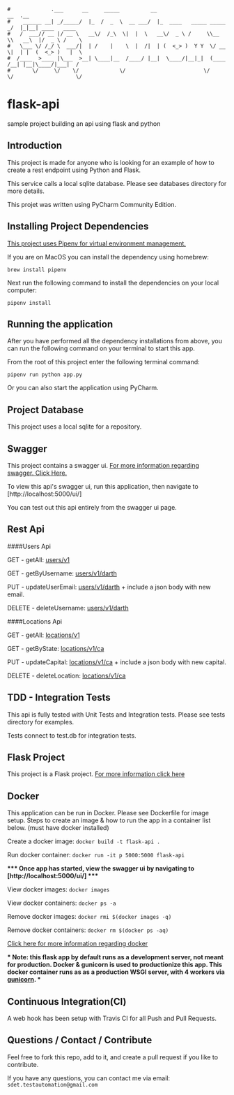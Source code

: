 ```                                                                      
#             .___      __     _____          __                         __  .__               
#    ______ __| _/_____/  |_  /  _  \  __ ___/  |_  ____   _____ _____ _/  |_|__| ____   ____  
#   /  ___// __ |/ __ \   __\/  /_\  \|  |  \   __\/  _ \ /     \\__  \\   __\  |/  _ \ /    \ 
#   \___ \/ /_/ \  ___/|  | /    |    \  |  /|  | (  <_> )  Y Y  \/ __ \|  | |  (  <_> )   |  \
#  /____  >____ |\___  >__| \____|__  /____/ |__|  \____/|__|_|  (____  /__| |__|\____/|___|  /
#       \/     \/    \/             \/                         \/     \/                    \/ 
```
# flask-api
sample project building an api using flask and python


Introduction
------------
This project is made for anyone who is looking for an example of how to create a rest endpoint using Python and Flask.

This service calls a local sqlite database. Please see databases directory for more details. 

This projet was written using PyCharm Community Edition.   


Installing Project Dependencies
-----
[This project uses Pipenv for virtual environment management.](https://pipenv.readthedocs.io)

If you are on MacOS you can install the dependency using homebrew:

`brew install pipenv`


Next run the following command to install the dependencies on your local computer:

`pipenv install`


Running the application
-----
After you have performed all the dependency installations from above, you can run the following command on your terminal
to start this app.

From the root of this project enter the following terminal command:

`pipenv run python app.py`

Or you can also start the application using PyCharm.  


Project Database
-----
This project uses a local sqlite for a repository.  


Swagger
-----
This project contains a swagger ui.  [For more information regarding swagger. Click Here.](https://swagger.io/)

To view this api's swagger ui, run this application, then navigate to [http://localhost:5000/ui/]

You can test out this api entirely from the swagger ui page. 


Rest Api 
-----

####Users Api

GET - getAll: [users/v1](http://localhost:5000/users/v1)

GET - getByUsername: [users/v1/darth](http://localhost:5000/users/v1/darth)

PUT - updateUserEmail: [users/v1/darth](http://localhost:5000/users/v1/darth) + include a json body with new email.

DELETE - deleteUsername: [users/v1/darth](http://localhost:5000/users/v1/darth)

####Locations Api

GET - getAll: [locations/v1](http://localhost:5000/locations/v1)

GET - getByState: [locations/v1/ca](http://localhost:5000/locations/v1/ca)

PUT - updateCapital: [locations/v1/ca](http://localhost:5000/locations/v1/ca) + include a json body with new capital.

DELETE - deleteLocation: [locations/v1/ca](http://localhost:5000/locations/v1/ca)


TDD - Integration Tests
-----
This api is fully tested with Unit Tests and Integration tests.  Please see tests directory for examples.

Tests connect to test.db for integration tests.

    
Flask Project
-----
This project is a Flask project. [For more information click here](http://flask.pocoo.org/)
    
    
Docker
-----
This application can be run in Docker.  Please see Dockerfile for image setup.  Steps to create an image & how to run 
the app in a container list below. (must have docker installed)

Create a docker image: `docker build -t flask-api .`

Run docker container: `docker run -it p 5000:5000 flask-api`

__*** Once app has started, view the swagger ui by navigating to [http://localhost:5000/ui/] ***__

View docker images: `docker images`

View docker containers: `docker ps -a`

Remove docker images: `docker rmi $(docker images -q)`

Remove docker containers: `docker rm $(docker ps -aq)`

[Click here for more information regarding docker](https://docs.docker.com/)


__* Note: this flask app by default runs as a development server, not meant for production. Docker & gunicorn 
is used to productionize this app.  This docker container runs as as a production WSGI server, with 4 workers 
via [gunicorn](https://gunicorn.org/). *__

   
Continuous Integration(CI)
------------
A web hook has been setup with Travis CI for all Push and Pull Requests.
 

Questions / Contact / Contribute
------------
Feel free to fork this repo, add to it, and create a pull request if you like to contribute.  

If you have any questions, you can contact me via email: `sdet.testautomation@gmail.com`